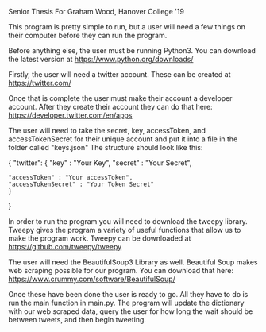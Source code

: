 Senior Thesis For Graham Wood, Hanover College '19

This program is pretty simple to run, but a user will need a few things on their computer before they can run the program.

Before anything else, the user must be running Python3. You can download the latest version at https://www.python.org/downloads/

Firstly, the user will need a twitter account. These can be created at https://twitter.com/ 

Once that is complete the user must make their account a developer account. After they create their account they can do that here: https://developer.twitter.com/en/apps

The user will need to take the secret, key, accessToken, and accessTokenSecret for their unique account and put it into a file in the folder called "keys.json" The structure should look like this:


{
	"twitter": {
	"key" : "Your Key",
	"secret" : "Your Secret",

	"accessToken" : "Your accessToken",
	"accessTokenSecret" : "Your Token Secret"
	}
}


In order to run the program you will need to download the tweepy library. Tweepy gives the program a variety of useful functions that allow us to make the program work. Tweepy can be downloaded at https://github.com/tweepy/tweepy

The user will need the BeautifulSoup3 Library as well. Beautiful Soup makes web scraping possible for our program. You can download that here: https://www.crummy.com/software/BeautifulSoup/

Once these have been done the user is ready to go. All they have to do is run the main function in main.py. The program will update the dictionary with our web scraped data, query the user for how long the wait should be between tweets, and then begin tweeting.
